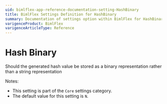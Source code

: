 ```yaml
---
uid: bimlflex-app-reference-documentation-setting-HashBinary
title: BimlFlex Settings Definition for HashBinary
summary: Documentation of settings option within BimlFlex for HashBinary
varigenceProduct: BimlFlex
varigenceArticleType: Reference
---
```


# Hash Binary

Should the generated hash value be stored as a binary representation rather than a string representation

Notes:
* This setting is part of the `Core` settings category.
 * The default value for this setting is `N`.